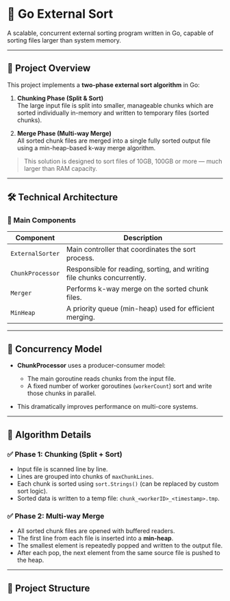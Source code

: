 # 🧊 Go External Sort

A scalable, concurrent external sorting program written in Go, capable of sorting files larger than system memory.

---

## 📌 Project Overview

This project implements a **two-phase external sort algorithm** in Go:

1. **Chunking Phase (Split & Sort)**  
   The large input file is split into smaller, manageable chunks which are sorted individually in-memory and written to temporary files (sorted chunks).

2. **Merge Phase (Multi-way Merge)**  
   All sorted chunk files are merged into a single fully sorted output file using a min-heap-based k-way merge algorithm.

> This solution is designed to sort files of 10GB, 100GB or more — much larger than RAM capacity.

---

## 🛠 Technical Architecture

### 🔹 Main Components

| Component        | Description |
|------------------|-------------|
| `ExternalSorter` | Main controller that coordinates the sort process. |
| `ChunkProcessor` | Responsible for reading, sorting, and writing file chunks concurrently. |
| `Merger`         | Performs k-way merge on the sorted chunk files. |
| `MinHeap`        | A priority queue (min-heap) used for efficient merging. |

---

## 🚀 Concurrency Model

- **ChunkProcessor** uses a producer-consumer model:
  - The main goroutine reads chunks from the input file.
  - A fixed number of worker goroutines (`workerCount`) sort and write those chunks in parallel.
  
- This dramatically improves performance on multi-core systems.

---

## 🧠 Algorithm Details

### ✅ Phase 1: Chunking (Split + Sort)

- Input file is scanned line by line.
- Lines are grouped into chunks of `maxChunkLines`.
- Each chunk is sorted using `sort.Strings()` (can be replaced by custom sort logic).
- Sorted data is written to a temp file: `chunk_<workerID>_<timestamp>.tmp`.

### ✅ Phase 2: Multi-way Merge

- All sorted chunk files are opened with buffered readers.
- The first line from each file is inserted into a **min-heap**.
- The smallest element is repeatedly popped and written to the output file.
- After each pop, the next element from the same source file is pushed to the heap.

---

## 📂 Project Structure

